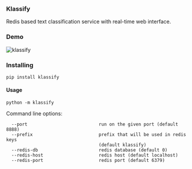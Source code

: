 ### Klassify

Redis based text classification service with real-time web interface.

### Demo

![klassify](http://i.imgur.com/iG4atNg.gif)

### Installing

    pip install klassify

#### Usage

```
python -m klassify
```

Command line options:

```
  --port                           run on the given port (default 8888)
  --prefix                         prefix that will be used in redis keys
                                   (default klassify)
  --redis-db                       redis database (default 0)
  --redis-host                     redis host (default localhost)
  --redis-port                     redis port (default 6379)
```

